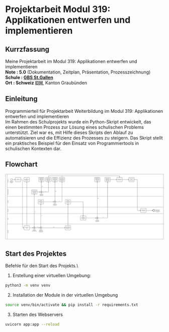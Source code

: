 # Projektarbeit Modul 319: Applikationen entwerfen und implementieren

## Kurrzfassung
Meine Projektarbeit im Modul 319: Applikationen entwerfen und implementieren\
**Note : 5.0** (Dokumentation, Zeitplan, Präsentation, Prozesszeichnung)\
**Schule : [GBS St.Gallen](https://www.gbssg.ch/)**\
**Ort : Schweiz 🇨🇭**, Kanton Graubünden

## Einleitung
Programmierteil für Projektarbeit Weiterbildung im Modul 319: Applikationen entwerfen und implementieren\
Im Rahmen des Schulprojekts wurde ein Python-Skript entwickelt, das einen bestimmten Prozess zur Lösung eines schulischen Problems unterstützt. Ziel war es, mit Hilfe dieses Skripts den Ablauf zu automatisieren und die Effizienz des Prozesses zu steigern. Das Skript stellt ein praktisches Beispiel für den Einsatz von Programmiertools in schulischen Kontexten dar.

## Flowchart
![Ablaufgrafik](img/flowchart.png)

## Start des Projektes
Befehle für den Start des Projekts.\
1. Erstellung einer virtuellen Umgebung: 
```bash
python3 -m venv venv
```
2. Installation der Module in der virtuellen Umgebung
```bash
source venv/bin/activate && pip install -r requirements.txt
```
3. Starten des Webservers
```bash
uvicorn app:app --reload 
```

